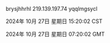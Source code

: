 brysjhhrhl 219.139.197.74 yqqlmgsycl

2024年 10月 27日 星期日 15:20:02 CST

2024年 10月 27日 星期日 07:20:02 GMT
